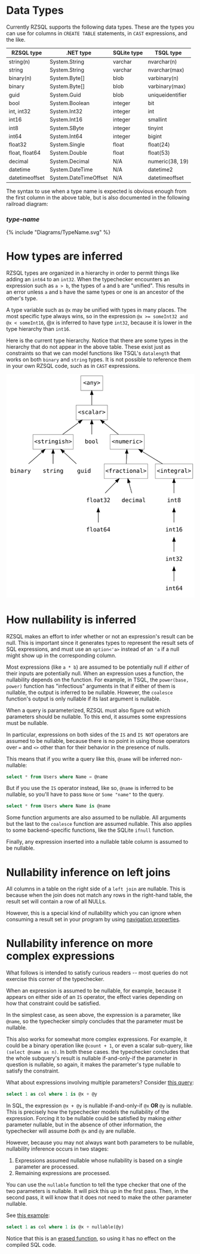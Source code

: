 # Data Types

Currently RZSQL supports the following data types. These are the types you can
use for columns in `CREATE TABLE` statements, in `CAST` expressions, and the
like.

| RZSQL type     | .NET type             | SQLite type | TSQL type       |
|----------------|-----------------------|-------------|-----------------|
| string(n)      | System.String         | varchar     | nvarchar(n)     |
| string         | System.String         | varchar     | nvarchar(max)   |
| binary(n)      | System.Byte[]         | blob        | varbinary(n)    |
| binary         | System.Byte[]         | blob        | varbinary(max)  |
| guid           | System.Guid           | blob        | uniqueidentifier|
| bool           | System.Boolean        | integer     | bit             |
| int, int32     | System.Int32          | integer     | int             |
| int16          | System.Int16          | integer     | smallint        |
| int8           | System.SByte          | integer     | tinyint         |
| int64          | System.Int64          | integer     | bigint          |
| float32        | System.Single         | float       | float(24)       |
| float, float64 | System.Double         | float       | float(53)       |
| decimal        | System.Decimal        | N/A         | numeric(38, 19) |
| datetime       | System.DateTime       | N/A         | datetime2       |
| datetimeoffset | System.DateTimeOffset | N/A         | datetimeoffset  |

The syntax to use when a type name is expected is obvious enough from the first
column in the above table, but is also documented in the following railroad
diagram:

### _type-name_

{% include "Diagrams/TypeName.svg" %}

# How types are inferred

RZSQL types are organized in a hierarchy in order to permit things like adding
an `int64` to an `int32`. When the typechecker encounters an expression such as
`a > b`, the types of `a` and `b` are "unified". This results in an error unless
`a` and `b` have the same types or one is an ancestor of the other's type.

A type variable such as `@x` may be unified with types in many places. The most
specific type always wins, so in the expression `@x >= someInt32 and @x <
someInt16`, @x is inferred to have type `int32`, because it is lower in the type
hierarchy than `int16`.

Here is the current type hierarchy. Notice that there are some types in the
hierarchy that do not appear in the above table. These exist just as constraints
so that we can model functions like TSQL's `datalength` that works on both
`binary` and `string` types. It is not possible to reference them in your own
RZSQL code, such as in `CAST` expressions.

![type hierarchy](TypeHierarchy.gv.svg)

# How nullability is inferred

RZSQL makes an effort to infer whether or not an expression's result can be
null. This is important since it generates types to represent the result sets of
SQL expressions, and must use an `option<'a>` instead of an `'a` if a null might
show up in the corresponding column.

Most expressions (like `a * b`) are assumed to be potentially null if _either_
of their inputs are potentially null. When an expression uses a function, the
nullability depends on the function. For example, in TSQL, the `power(base,
power)` function has "infectious" arguments in that if either of them is
nullable, the output is inferred to be nullable. However, the `coalesce`
function's output is only nullable if its last argument is nullable.

When a query is parameterized, RZSQL must also figure out which parameters
should be nullable. To this end, it assumes some expressions must be nullable.

In particular, expressions on both sides of the `IS` and `IS NOT` operators are
assumed to be nullable, because there is no point in using those operators over
`=` and `<>` other than for their behavior in the presence of nulls.

This means that if you write a query like this, `@name` will be inferred
non-nullable:

```sql
select * from Users where Name = @name
```

But if you use the `IS` operator instead, like so, `@name` is inferred to be
nullable, so you'll have to pass `None` or `Some "name"` to the query.

```sql
select * from Users where Name is @name
```

Some function arguments are also assumed to be nullable. All arguments but the
last to the `coalesce` function are assumed nullable. This also applies to some
backend-specific functions, like the SQLite `ifnull` function.

Finally, any expression inserted into a nullable table column is assumed to be
nullable.

# Nullability inference on left joins

All columns in a table on the right side of a `left join` are nullable. This is
because when the join does not match any rows in the right-hand table, the
result set will contain a row of all NULLs.

However, this is a special kind of nullability which you can ignore when
consuming a result set in your program by using [navigation
properties](NavigationProperties.md).

# Nullability inference on more complex expressions

What follows is intended to satisfy curious readers -- most queries do not
exercise this corner of the typechecker.

When an expression is assumed to be nullable, for example, because it appears on
either side of an `IS` operator, the effect varies depending on how that
constraint could be satisfied.

In the simplest case, as seen above, the expression is a parameter, like
`@name`, so the typechecker simply concludes that the parameter must be
nullable.

This also works for somewhat more complex expressions. For example, it could be
a binary operation like `@count + 1`, or even a scalar sub-query, like `(select
@name as n)`. In both these cases. the typechecker concludes that the whole
subquery's result is nullable if-and-only-if the parameter in question is
nullable, so again, it makes the parameter's type nullable to satisfy the
constraint.

What about expressions involving multiple parameters? Consider [this
query](http://rzsql.net/#011CADD14BA2DBA4E91B39CCE86D48EDF2726A7C):

```sql
select 1 as col where 1 is @x + @y
```

In SQL, the expression `@x + @y` is nullable if-and-only-if `@x` **OR** `@y` is
nullable. This is precisely how the typechecker models the nullability of the
expression. Forcing it to be nullable could be satisfied by making _either_
parameter nullable, but in the absence of other information, the typechecker
will assume _both_ `@x` and `@y` are nullable.

However, because you may not always want both parameters to be nullable,
nullability inference occurs in two stages:

1. Expressions assumed nullable whose nullability is based on a single parameter are processed.
2. Remaining expressions are processed.

You can use the `nullable` function to tell the type checker that one of the two
parameters is nullable. It will pick this up in the first pass. Then, in the
second pass, it will know that it does not need to make the other parameter
nullable.

See [this example](http://rzsql.net/#CDF2BE7EA720284F2640B4BEA1AAFDEA9CCD8EC2):

```sql
select 1 as col where 1 is @x + nullable(@y)
```

Notice that this is an [erased function](Functions/README.md#erased-functions),
so using it has no effect on the compiled SQL code.


